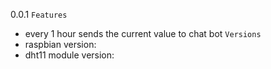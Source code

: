 0.0.1
`Features`
- every 1 hour sends the current value to chat bot
`Versions`
- raspbian version:
- dht11 module version:
